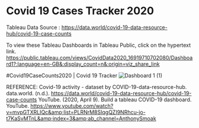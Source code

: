 # Covid 19 Cases Tracker 2020
Tableau
Data Source : https://data.world/covid-19-data-resource-hub/covid-19-case-counts

To view these Tableau Dashboards in Tableau Public, click on the hypertext link.
https://public.tableau.com/views/CovidData2020_16919710702080/Dashboard1?:language=en-GB&:display_count=n&:origin=viz_share_link

#Covid19CaseCounts2020 | Covid 19 Tracker
![Dashboard 1 (1)](https://github.com/Chaitali-2011/Tableau-Projects/assets/117398387/a9319750-fcec-4a3a-a1bf-3cb8cd4407a3)


REFERENCE:
Covid-19 activity - dataset by COVID-19-data-resource-hub. data.world. (n.d.). https://data.world/covid-19-data-resource-hub/covid-19-case-counts 
YouTube. (2020, April 9). Build a tableau COVID-19 dashboard. YouTube. https://www.youtube.com/watch?v=mvpGTXRLIQc&amp;list=PLRNrM8SIqgQZI9NRhcu-jo-t7KaSvMTnL&amp;index=3&amp;ab_channel=AnthonySmoak 
